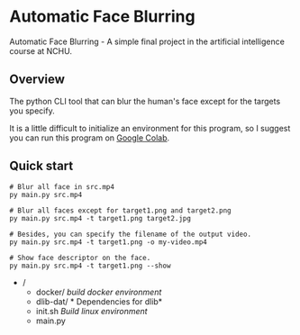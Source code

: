 # Automatic Face Blurring

Automatic Face Blurring - A simple final project in the artificial intelligence course at NCHU.

## Overview

The python CLI tool that can blur the human's face except for the targets you specify. 

It is a little difficult to initialize an environment for this program, so I suggest you can run this program on [Google Colab](https://colab.research.google.com/).


## Quick start

```shell
# Blur all face in src.mp4
py main.py src.mp4

# Blur all faces except for target1.png and target2.png
py main.py src.mp4 -t target1.png target2.jpg

# Besides, you can specify the filename of the output video.
py main.py src.mp4 -t target1.png -o my-video.mp4

# Show face descriptor on the face.
py main.py src.mp4 -t target1.png --show
```

+ /
    + docker/ *build docker environment*
    + dlib-dat/ *
Dependencies for dlib*
    + init.sh *Build linux environment*
    + main.py
